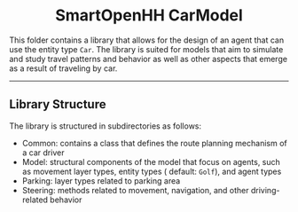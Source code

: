 <h1 align="center">SmartOpenHH CarModel</h1>

This folder contains a library that allows for the design of an agent that can use the entity type `Car`. The library is
suited for models that aim to simulate and study travel patterns and behavior as well as other aspects that emerge as a
result of traveling by car.

___

## Library Structure

The library is structured in subdirectories as follows:

- Common: contains a class that defines the route planning mechanism of a car driver
- Model: structural components of the model that focus on agents, such as movement layer types, entity types (
  default: `Golf`), and agent types
- Parking: layer types related to parking area
- Steering: methods related to movement, navigation, and other driving-related behavior
